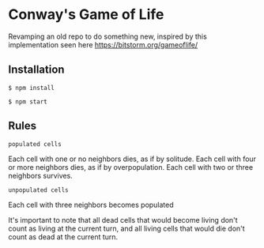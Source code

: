 # Conway's Game of Life
 
Revamping an old repo to do something new, inspired by this implementation seen here https://bitstorm.org/gameoflife/
 
## Installation 

```
$ npm install 
```
```
$ npm start
```

## Rules

```
populated cells 
```
Each cell with one or no neighbors dies, as if by solitude. 
Each cell with four or more neighbors dies, as if by overpopulation. 
Each cell with two or three neighbors survives. 

```
unpopulated cells
```
Each cell with three neighbors becomes populated

It's important to note that all dead cells that would become living 
don't count as living at the current turn, and all living cells that would 
die don't count as dead at the current turn.
